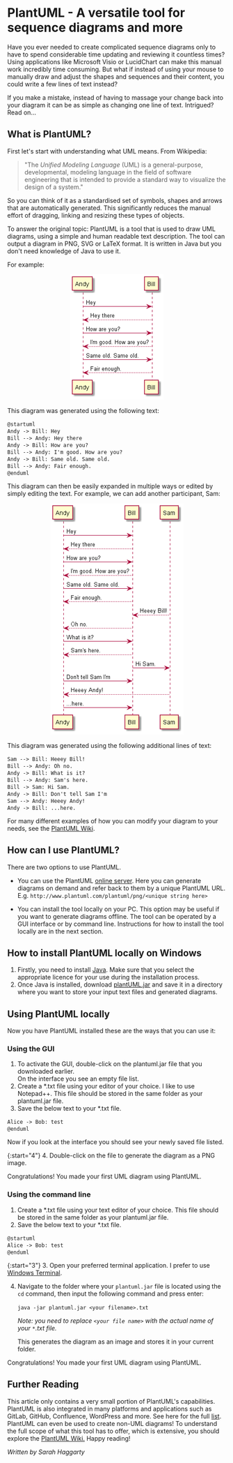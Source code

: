 # PlantUML - A versatile tool for sequence diagrams and more

Have you ever needed to create complicated sequence diagrams only to have to spend considerable time updating and reviewing it countless times? Using applications like Microsoft Visio or LucidChart can make this manual work incredibly time consuming. But what if instead of using your mouse to manually draw and adjust the shapes and sequences and their content, you could write a few lines of text instead?

If you make a mistake, instead of having to massage your change back into your diagram it can be as simple as changing one line of text. Intrigued? Read on...

## What is PlantUML?

First let's start with understanding what UML means. From Wikipedia:

>"The *Unified Modeling Language* (UML) is a general-purpose, developmental, modeling language in the field of software engineering that is intended to provide a standard way to visualize the design of a system."

So you can think of it as a standardised set of symbols, shapes and arrows that are automatically generated. This significantly reduces the manual effort of dragging, linking and resizing these types of objects.

To answer the original topic: PlantUML is a tool that is used to draw UML diagrams, using a simple and human readable text description. The tool can output a diagram in PNG, SVG or LaTeX format. It is written in Java but you don't need knowledge of Java to use it.

For example:
<p align="center">
  <img  src="..\assets\jokediagram.png">
</p>

This diagram was generated using the following text:

<pre><code>@startuml
Andy -> Bill: Hey
Bill --> Andy: Hey there
Andy -> Bill: How are you?
Bill --> Andy: I'm good. How are you?
Andy -> Bill: Same old. Same old.
Bill --> Andy: Fair enough.
@enduml
</code></pre>

This diagram can then be easily expanded in multiple ways or edited by simply editing the text. For example, we can add another participant, Sam:

<p align="center">
  <img  src="..\assets\jokediagram2.png">
</p>

This diagram was generated using the following additional lines of text:

<pre><code>Sam --> Bill: Heeey Bill!
Bill --> Andy: Oh no.
Andy -> Bill: What is it?
Bill --> Andy: Sam's here.
Bill -> Sam: Hi Sam.
Andy -> Bill: Don't tell Sam I'm
Sam --> Andy: Heeey Andy!
Andy -> Bill: ...here.
</code></pre>

For many different examples of how you can modify your diagram to your needs, see the [PlantUML Wiki](https://plantuml.com/sequence-diagram).

## How can I use PlantUML?

There are two options to use PlantUML.

- You can use the PlantUML [online server](http://plantuml.com/plantuml). Here you can generate diagrams on demand and refer back to them by a unique PlantUML URL. E.g. `http://www.plantuml.com/plantuml/png/<unique string here>`

- You can install the tool locally on your PC. This option may be useful if you want to generate diagrams offline. The tool can be operated by a GUI interface or by command line. Instructions for how to install the tool locally are in the next section.

## How to install PlantUML locally on Windows

1. Firstly, you need to install [Java](https://www.java.com/en/download/). Make sure that you select the appropriate licence for your use during the installation process.
2. Once Java is installed, download [plantUML.jar](http://sourceforge.net/projects/plantuml/files/plantuml.jar/download) and save it in a directory where you want to store your input text files and generated diagrams.

## Using PlantUML locally

Now you have PlantUML installed these are the ways that you can use it:

### Using the GUI

1. To activate the GUI, double-click on the plantuml.jar file that you downloaded earlier.  
  On the interface you see an empty file list.
2. Create a *.txt file using your editor of your choice. I like to use Notepad++. This file should be stored in the same folder as your plantuml.jar file.
3. Save the below text to your *.txt file.
```@startuml
Alice -> Bob: test
@enduml
```
  Now if you look at the interface you should see your newly saved file listed.

{:start="4"}
4. Double-click on the file to generate the diagram as a PNG image.

Congratulations! You made your first UML diagram using PlantUML.

### Using the command line

1. Create a *.txt file using your text editor of your choice. This file should be stored in the same folder as your plantuml.jar file.
2. Save the below text to your *.txt file.

<pre><code>@startuml
Alice -> Bob: test
@enduml
</code></pre>

{:start="3"}
3. Open your preferred terminal application. I prefer to use [Windows Terminal](https://www.microsoft.com/en-us/p/windows-terminal/9n0dx20hk701?activetab=pivot:overviewtab).

4. Navigate to the folder where your `plantuml.jar` file is located using the `cd` command, then input the following command and press enter:

    `java -jar plantuml.jar <your filename>.txt`

    *Note: you need to replace `<your file name>` with the actual name of your `*`.txt file.*

    This generates the diagram as an image and stores it in your current folder.

Congratulations! You made your first UML diagram using PlantUML.

## Further Reading

This article only contains a very small portion of PlantUML's capabilities. PlantUML is also integrated in many platforms and applications such as GitLab, GitHub, Confluence, WordPress and more. See here for the full [list](https://plantuml.com/running). PlantUML can even be used to create non-UML diagrams! To understand the full scope of what this tool has to offer, which is extensive, you should explore the [PlantUML Wiki.](https://plantuml.com/sequence-diagram) Happy reading!

*Written by Sarah Haggarty*
